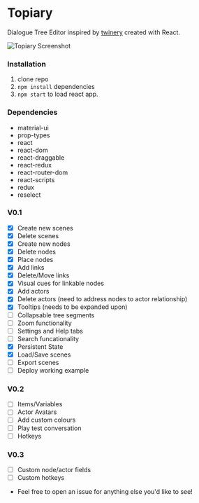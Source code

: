 # Topiary

Dialogue Tree Editor inspired by [twinery](http://www.twinery.org) created with React.

![Topiary Screenshot](https://github.com/bgk-/topiary/blob/master/docs/topiary.png)

### Installation

1.  clone repo
2.  `npm install` dependencies
3.  `npm start` to load react app.

### Dependencies

* material-ui
* prop-types
* react
* react-dom
* react-draggable
* react-redux
* react-router-dom
* react-scripts
* redux
* reselect

### V0.1

* [x] Create new scenes
* [x] Delete scenes
* [x] Create new nodes
* [x] Delete nodes
* [x] Place nodes
* [x] Add links
* [x] Delete/Move links
* [x] Visual cues for linkable nodes
* [x] Add actors
* [x] Delete actors (need to address nodes to actor relationship)
* [x] Tooltips (needs to be expanded upon)
* [ ] Collapsable tree segments
* [ ] Zoom functionality
* [ ] Settings and Help tabs
* [ ] Search funcationality
* [x] Persistent State
* [x] Load/Save scenes
* [ ] Export scenes
* [ ] Deploy working example

### V0.2

* [ ] Items/Variables
* [ ] Actor Avatars
* [ ] Add custom colours
* [ ] Play test conversation
* [ ] Hotkeys

### V0.3

* [ ] Custom node/actor fields
* [ ] Custom hotkeys

* Feel free to open an issue for anything else you'd like to see!
